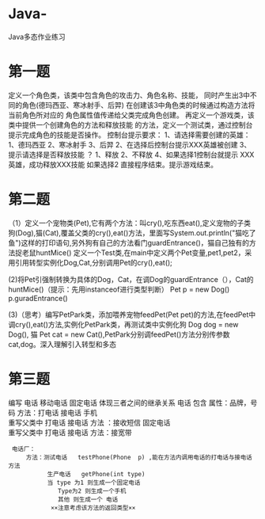 # Java-
Java多态作业练习
# 第一题
定义一个角色类，该类中包含角色的攻击力、角色名称、技能，
	  			同时产生出3中不同的角色(德玛西亚、寒冰射手、后羿)
	  			在创建该3中角色类的时候通过构造方法将当前角色所对应的
	  			角色属性值传递给父类完成角色创建。
	  			再定义一个游戏类，该类中提供一个创建角色的方法和释放技能
	  			的方法，定义一个测试类，通过控制台提示完成角色的技能是否操作。
	  			控制台提示要求：
	  				1、请选择需要创建的英雄：1、德玛西亚 2、寒冰射手 3、后羿
	  				2、在选择后控制台提示XXX英雄被创建
	  				3、提示请选择是否释放技能 ？  1、释放  2、不释放
	  				4、如果选择1控制台就提示 XXX英雄，成功释放XXX技能
	  						如果选择2 直接程序结束。提示游戏结束。
# 第二题
（1）定义一个宠物类(Pet),它有两个方法：叫cry(),吃东西eat(),定义宠物的子类狗(Dog),猫(Cat),覆盖父类的cry(),eat()方法，里面写System.out.println("猫吃了鱼")这样的打印语句,另外狗有自己的方法看门guardEntrance()，猫自己独有的方法捉老鼠huntMice()
定义一个Test类,在main中定义两个Pet变量,pet1,pet2，采用引用转型实例化Dog,Cat,分别调用Pet的cry(),eat();
 
(2)将Pet引强制转换为具体的Dog，Cat，在调Dog的guardEntrance（），Cat的huntMice()（提示：先用instanceof进行类型判断）
Pet p = new Dog()
p.guradEntrance()
 

(3)（思考）编写PetPark类，添加喂养宠物feedPet(Pet pet)的方法,在feedPet中调cry(),eat()方法,实例化PetPark类，再测试类中实例化狗 Dog dog = new Dog(), 猫 Pet cat = new Cat(),PetPark分别调feedPet()方法分别传参数cat,dog。深入理解引入转型和多态
 
# 第三题

编写 电话 移动电话  固定电话 体现三者之间的继承关系
     电话  包含 属性：品牌，号码
                方法：打电话  接电话
     手机  
              重写父类中  打电话  接电话
方法 ：接收短信
     固定电话  
			  重写父类中  打电话  接电话
			  方法：接宽带


     电话厂：
         方法：测试电话   testPhone(Phone  p) ,能在方法内调用电话的打电话与接电话方法
               生产电话   getPhone(int type)
               当 type 为1 则生成一个固定电话
                  Type为2 则生成一个手机
				  其他 则生成一个 电话
				××注意考虑该方法的返回类型××

